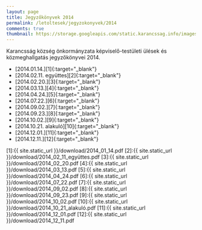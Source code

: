 ```yaml
---
layout: page
title: Jegyzőkönyvek 2014
permalink: /letoltesek/jegyzokonyvek/2014
comments: true
thumbnail: https://storage.googleapis.com/static.karancssag.info/images/og/ft.jpg
---
```


Karancsság község önkormányzata képviselő-testületi ülések és közmeghallgatás jegyzőkönyvei 2014.

+ [2014.01.14.][1]{:target="_blank"}
+ [2014.02.11. együttes][2]{:target="_blank"}
+ [2014.02.20.][3]{:target="_blank"}
+ [2014.03.13.][4]{:target="_blank"}
+ [2014.04.24.][5]{:target="_blank"}
+ [2014.07.22.][6]{:target="_blank"}
+ [2014.09.02.][7]{:target="_blank"}
+ [2014.09.23.][8]{:target="_blank"}
+ [2014.10.02.][9]{:target="_blank"}
+ [2014.10.21. alakuló][10]{:target="_blank"}
+ [2014.12.01.][11]{:target="_blank"}
+ [2014.12.11.][12]{:target="_blank"}


[1]:{{ site.static_url }}/download/2014_01_14.pdf
[2]:{{ site.static_url }}/download/2014_02_11_együttes.pdf
[3]:{{ site.static_url }}/download/2014_02_20.pdf
[4]:{{ site.static_url }}/download/2014_03_13.pdf
[5]:{{ site.static_url }}/download/2014_04_24.pdf
[6]:{{ site.static_url }}/download/2014_07_22.pdf
[7]:{{ site.static_url }}/download/2014_09_02.pdf
[8]:{{ site.static_url }}/download/2014_09_23.pdf
[9]:{{ site.static_url }}/download/2014_10_02.pdf
[10]:{{ site.static_url }}/download/2014_10_21_alakuló.pdf
[11]:{{ site.static_url }}/download/2014_12_01.pdf
[12]:{{ site.static_url }}/download/2014_12_11.pdf
